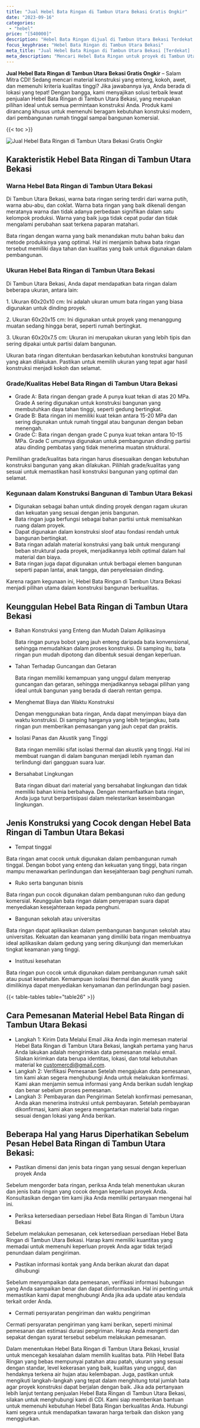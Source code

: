 ```yaml
---
title: "Jual Hebel Bata Ringan di Tambun Utara Bekasi Gratis Ongkir"
date: "2023-09-16"
categories:
 - "hebel"
price: "[540000]"
description: "Hebel Bata Ringan dijual di Tambun Utara Bekasi Terdekat. Hebel Bata Ringan ini sering dipakai dalam proyek pembangunan sebagai material dinding yang kuat dan berkualitas. Silakan hubungi kami untuk informasi lebih lanjut."
focus_keyphrase: "Hebel Bata Ringan di Tambun Utara Bekasi"
meta_title: "Jual Hebel Bata Ringan di Tambun Utara Bekasi [Terdekat] - CDI"
meta_description: "Mencari Hebel Bata Ringan untuk proyek di Tambun Utara Bekasi? Kami menyediakan Hebel Bata Ringan berkualitas untuk material dinding. Segera dapatkan penawaran terbaik."
---
```


**Jual Hebel Bata Ringan di Tambun Utara Bekasi Gratis Ongkir** – Salam Mitra CDI! Sedang mencari material konstruksi yang enteng, kokoh, awet, dan memenuhi kriteria kualitas tinggi? Jika jawabannya iya, Anda berada di lokasi yang tepat! Dengan bangga, kami menyajikan solusi terbaik lewat penjualan Hebel Bata Ringan di Tambun Utara Bekasi, yang merupakan pilihan ideal untuk semua permintaan konstruksi Anda. Produk kami dirancang khusus untuk memenuhi beragam kebutuhan konstruksi modern, dari pembangunan rumah tinggal sampai bangunan komersial.

{{< toc >}}

![Jual Hebel Bata Ringan di Tambun Utara Bekasi Gratis Ongkir](/images/hebel/hebel-bataringan-22.jpg)

## Karakteristik Hebel Bata Ringan di Tambun Utara Bekasi

### Warna Hebel Bata Ringan di Tambun Utara Bekasi

Di Tambun Utara Bekasi, warna bata ringan sering terdiri dari warna putih, warna abu-abu, dan coklat. Warna bata ringan yang baik dikenali dengan meratanya warna dan tidak adanya perbedaan signifikan dalam satu kelompok produksi. Warna yang baik juga tidak cepat pudar dan tidak mengalami perubahan saat terkena paparan matahari.

Bata ringan dengan warna yang baik menandakan mutu bahan baku dan metode produksinya yang optimal. Hal ini menjamin bahwa bata ringan tersebut memiliki daya tahan dan kualitas yang baik untuk digunakan dalam pembangunan.

### Ukuran Hebel Bata Ringan di Tambun Utara Bekasi

Di Tambun Utara Bekasi, Anda dapat mendapatkan bata ringan dalam beberapa ukuran, antara lain:

1\. Ukuran 60x20x10 cm: Ini adalah ukuran umum bata ringan yang biasa digunakan untuk dinding proyek.

2\. Ukuran 60x20x15 cm: Ini digunakan untuk proyek yang menanggung muatan sedang hingga berat, seperti rumah bertingkat.

3\. Ukuran 60x20x7.5 cm: Ukuran ini merupakan ukuran yang lebih tipis dan sering dipakai untuk partisi dalam bangunan.

Ukuran bata ringan ditentukan berdasarkan kebutuhan konstruksi bangunan yang akan dilakukan. Pastikan untuk memilih ukuran yang tepat agar hasil konstruksi menjadi kokoh dan selamat.

### Grade/Kualitas Hebel Bata Ringan di Tambun Utara Bekasi

*   Grade A: Bata ringan dengan grade A punya kuat tekan di atas 20 MPa. Grade A sering digunakan untuk konstruksi bangunan yang membutuhkan daya tahan tinggi, seperti gedung bertingkat.
*   Grade B: Bata ringan ini memiliki kuat tekan antara 15-20 MPa dan sering digunakan untuk rumah tinggal atau bangunan dengan beban menengah.
*   Grade C: Bata ringan dengan grade C punya kuat tekan antara 10-15 MPa. Grade C umumnya digunakan untuk pembangunan dinding partisi atau dinding pembatas yang tidak menerima muatan struktural.

Pemilihan grade/kualitas bata ringan harus disesuaikan dengan kebutuhan konstruksi bangunan yang akan dilakukan. Pilihlah grade/kualitas yang sesuai untuk memastikan hasil konstruksi bangunan yang optimal dan selamat.

### Kegunaan dalam Konstruksi Bangunan di Tambun Utara Bekasi

*   Digunakan sebagai bahan untuk dinding proyek dengan ragam ukuran dan kekuatan yang sesuai dengan jenis bangunan.
*   Bata ringan juga berfungsi sebagai bahan partisi untuk memisahkan ruang dalam proyek.
*   Dapat digunakan dalam konstruksi sloof atau fondasi rendah untuk bangunan bertingkat.
*   Bata ringan adalah material konstruksi yang baik untuk mengurangi beban struktural pada proyek, menjadikannya lebih optimal dalam hal material dan biaya.
*   Bata ringan juga dapat digunakan untuk berbagai elemen bangunan seperti papan lantai, anak tangga, dan penyelesaian dinding.

Karena ragam kegunaan ini, Hebel Bata Ringan di Tambun Utara Bekasi menjadi pilihan utama dalam konstruksi bangunan berkualitas.

## Keunggulan Hebel Bata Ringan di Tambun Utara Bekasi

*   Bahan Konstruksi yang Enteng dan Mudah Dalam Aplikasinya

    Bata ringan punya bobot yang jauh enteng daripada bata konvensional, sehingga memudahkan dalam proses konstruksi. Di samping itu, bata ringan pun mudah dipotong dan dibentuk sesuai dengan keperluan.
*   Tahan Terhadap Guncangan dan Getaran

    Bata ringan memiliki kemampuan yang unggul dalam menyerap guncangan dan getaran, sehingga menjadikannya sebagai pilihan yang ideal untuk bangunan yang berada di daerah rentan gempa.
*   Menghemat Biaya dan Waktu Konstruksi

    Dengan menggunakan bata ringan, Anda dapat menyimpan biaya dan waktu konstruksi. Di samping harganya yang lebih terjangkau, bata ringan pun memberikan pemasangan yang jauh cepat dan praktis.
*   Isolasi Panas dan Akustik yang Tinggi

    Bata ringan memiliki sifat isolasi thermal dan akustik yang tinggi. Hal ini membuat ruangan di dalam bangunan menjadi lebih nyaman dan terlindungi dari gangguan suara luar.
*   Bersahabat Lingkungan

    Bata ringan dibuat dari material yang bersahabat lingkungan dan tidak memiliki bahan kimia berbahaya. Dengan memanfaatkan bata ringan, Anda juga turut berpartisipasi dalam melestarikan keseimbangan lingkungan.

## Jenis Konstruksi yang Cocok dengan Hebel Bata Ringan di Tambun Utara Bekasi

*   Tempat tinggal

Bata ringan amat cocok untuk digunakan dalam pembangunan rumah tinggal. Dengan bobot yang enteng dan kekuatan yang tinggi, bata ringan mampu menawarkan perlindungan dan kesejahteraan bagi penghuni rumah.
*   Ruko serta bangunan bisnis

Bata ringan pun cocok digunakan dalam pembangunan ruko dan gedung komersial. Keunggulan bata ringan dalam penyerapan suara dapat menyediakan kesejahteraan kepada penghuni.
*   Bangunan sekolah atau universitas

Bata ringan dapat aplikasikan dalam pembangunan bangunan sekolah atau universitas. Kekuatan dan keamanan yang dimiliki bata ringan membuatnya ideal aplikasikan dalam gedung yang sering dikunjungi dan memerlukan tingkat keamanan yang tinggi.
*   Institusi kesehatan

Bata ringan pun cocok untuk digunakan dalam pembangunan rumah sakit atau pusat kesehatan. Kemampuan isolasi thermal dan akustik yang dimilikinya dapat menyediakan kenyamanan dan perlindungan bagi pasien.

{{< table-tables table="table26" >}}

## Cara Pemesanan Material Hebel Bata Ringan di Tambun Utara Bekasi

*   Langkah 1: Kirim Data Melalui Email
Jika Anda ingin memesan material Hebel Bata Ringan di Tambun Utara Bekasi, langkah pertama yang harus Anda lakukan adalah mengirimkan data pemesanan melalui email. Silakan kirimkan data berupa identitas, lokasi, dan total kebutuhan material ke customercdi@gmail.com.
*   Langkah 2: Verifikasi Pemesanan
Setelah mengajukan data pemesanan, tim kami akan segera menghubungi Anda untuk melakukan konfirmasi. Kami akan menjamin semua informasi yang Anda berikan sudah lengkap dan benar sebelum proses pemesanan.
*   Langkah 3: Pembayaran dan Pengiriman
Setelah konfirmasi pemesanan, Anda akan menerima instruksi untuk pembayaran. Setelah pembayaran dikonfirmasi, kami akan segera mengantarkan material bata ringan sesuai dengan lokasi yang Anda berikan.

## Beberapa Hal yang Harus Diperhatikan Sebelum Pesan Hebel Bata Ringan di Tambun Utara Bekasi:

*   Pastikan dimensi dan jenis bata ringan yang sesuai dengan keperluan proyek Anda

Sebelum mengorder bata ringan, periksa Anda telah menentukan ukuran dan jenis bata ringan yang cocok dengan keperluan proyek Anda. Konsultasikan dengan tim kami jika Anda memiliki pertanyaan mengenai hal ini.
*   Periksa ketersediaan persediaan Hebel Bata Ringan di Tambun Utara Bekasi

Sebelum melakukan pemesanan, cek ketersediaan persediaan Hebel Bata Ringan di Tambun Utara Bekasi. Harap kami memiliki kuantitas yang memadai untuk memenuhi keperluan proyek Anda agar tidak terjadi penundaan dalam pengiriman.
*   Pastikan informasi kontak yang Anda berikan akurat dan dapat dihubungi

Sebelum menyampaikan data pemesanan, verifikasi informasi hubungan yang Anda sampaikan benar dan dapat diinformasikan. Hal ini penting untuk memastikan kami dapat menghubungi Anda jika ada update atau kendala terkait order Anda.
*   Cermati persyaratan pengiriman dan waktu pengiriman

Cermati persyaratan pengiriman yang kami berikan, seperti minimal pemesanan dan estimasi durasi pengiriman. Harap Anda mengerti dan sepakat dengan syarat tersebut sebelum melakukan pemesanan.

Dalam menentukan Hebel Bata Ringan di Tambun Utara Bekasi, krusial untuk mencegah kesalahan dalam memilih kualitas bata. Pilih Hebel Bata Ringan yang bebas mempunyai patahan atau patah, ukuran yang sesuai dengan standar, level kekerasan yang baik, kualitas yang unggul, dan hendaknya terkena air hujan atau kelembapan. Juga, pastikan untuk mengikuti langkah-langkah yang tepat dalam menghitung total jumlah bata agar proyek konstruksi dapat berjalan dengan baik. Jika ada pertanyaan lebih lanjut tentang penjualan Hebel Bata Ringan di Tambun Utara Bekasi, silakan untuk menghubungi kami di CDI. Kami siap memberikan bantuan untuk memenuhi kebutuhan Hebel Bata Ringan berkualitas Anda. Hubungi kami segera untuk mendapatkan tawaran harga terbaik dan diskon yang menggiurkan.
